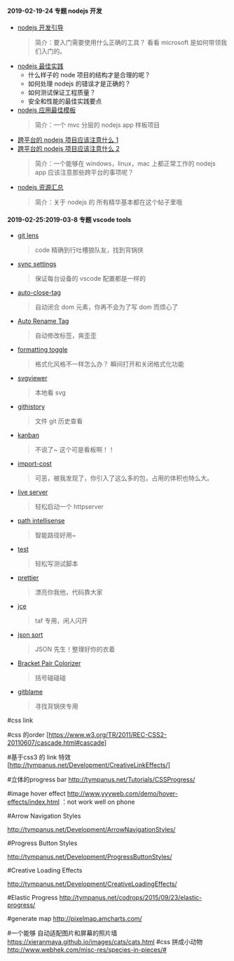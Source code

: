 #### 2019-02-19-24 专题 nodejs 开发

- [nodejs 开发引导](https://github.com/Microsoft/nodejs-guidelines)
  > 简介：要入门需要使用什么正确的工具？ 看看 microsoft 是如何带领我们入门的。
- [nodejs 最佳实践](https://github.com/i0natan/nodebestpractices)
  - 什么样子的 node 项目的结构才是合理的呢？
  - 如何处理 nodejs 的错误才是正确的？
  - 如何测试保证工程质量？
  - 安全和性能的最佳实践要点
- [nodejs 应用最佳模板](https://github.com/sahat/hackathon-starter)
  > 简介：一个 mvc 分层的 nodejs app 样板项目
- [跨平台的 nodejs 项目应该注意什么 1](https://gist.github.com/domenic/2790533)
- [跨平台的 nodejs 项目应该注意什么 2](https://shapeshed.com/writing-cross-platform-node/)
  > 简介：一个能够在 windows，linux，mac 上都正常工作的 nodejs app 应该注意那些跨平台的事项呢？
- [ nodejs 资源汇总](https://github.com/sindresorhus/awesome-nodejs)
  > 简介：关于 nodejs 的 所有精华基本都在这个帖子里哦

#### 2019-02-25:2019-03-8 专题 vscode tools

- [git lens](https://marketplace.visualstudio.com/items?itemName=eamodio.gitlens)
  > code 精确到行吐槽狼队友，找到背锅侠
- [sync settings](https://marketplace.visualstudio.com/items?itemName=Shan.code-settings-sync)
  > 保证每台设备的 vscode 配置都是一样的
- [auto-close-tag](https://marketplace.visualstudio.com/items?itemName=formulahendry.auto-close-tag)
  > 自动闭合 dom 元素，你再不会为了写 dom 而烦心了
- [Auto Rename Tag](https://marketplace.visualstudio.com/items?itemName=formulahendry.auto-rename-tag)
  > 自动修改标签，爽歪歪
- [formatting toggle](https://marketplace.visualstudio.com/items?itemName=tombonnike.vscode-status-bar-format-toggle)
  > 格式化风格不一样怎么办？ 瞬间打开和关闭格式化功能
- [svgviewer](https://marketplace.visualstudio.com/items?itemName=cssho.vscode-svgviewer)
  > 本地看 svg
- [githistory](https://marketplace.visualstudio.com/items?itemName=donjayamanne.githistory)
  > 文件 git 历史查看
- [kanban](https://marketplace.visualstudio.com/items?itemName=mkloubert.vscode-kanban)
  > 不说了~ 这个可是看板啊！！
- [import-cost](https://marketplace.visualstudio.com/items?itemName=wix.vscode-import-cost)
  > 可恶，被我发现了，你引入了这么多的包，占用的体积也特么大。
- [live server](https://marketplace.visualstudio.com/items?itemName=ritwickdey.LiveServer)
  > 轻松启动一个 httpserver
- [path intellisense](https://marketplace.visualstudio.com/items?itemName=christian-kohler.path-intellisense)
  > 智能路径好用~
- [test ](https://marketplace.visualstudio.com/items?itemName=hardikmodha.create-tests)
  > 轻松写测试脚本
- [prettier](https://marketplace.visualstudio.com/items?itemName=esbenp.prettier-vscode)
  > 漂亮你我他，代码靠大家
- [jce](https://marketplace.visualstudio.com/items?itemName=hupeng.jce)
  > taf 专用，闲人闪开
- [json sort](https://marketplace.visualstudio.com/items?itemName=richie5um2.vscode-sort-json)
  > JSON 先生！整理好你的衣着
- [Bracket Pair Colorizer](https://marketplace.visualstudio.com/items?itemName=CoenraadS.bracket-pair-colorizer)
  > 括号碰碰碰
- [gitblame](https://marketplace.visualstudio.com/items?itemName=waderyan.gitblame)
  > 寻找背锅侠专用



#css link

#css 的order
[https://www.w3.org/TR/2011/REC-CSS2-20110607/cascade.html#cascade]

#基于css3 的 link 特效
[http://tympanus.net/Development/CreativeLinkEffects/]


#立体的progress bar
http://tympanus.net/Tutorials/CSSProgress/


#image  hover effect
http://www.yyyweb.com/demo/hover-effects/index.html   ：not  work well on phone

#Arrow Navigation Styles

http://tympanus.net/Development/ArrowNavigationStyles/

#Progress Button Styles

http://tympanus.net/Development/ProgressButtonStyles/

#Creative Loading Effects

http://tympanus.net/Development/CreativeLoadingEffects/

#Elastic Progress
http://tympanus.net/codrops/2015/09/23/elastic-progress/

#generate map
http://pixelmap.amcharts.com/

#一个能够 自动适配图片和屏幕的照片墙
https://xieranmaya.github.io/images/cats/cats.html
#css  拼成小动物
http://www.webhek.com/misc-res/species-in-pieces/#

